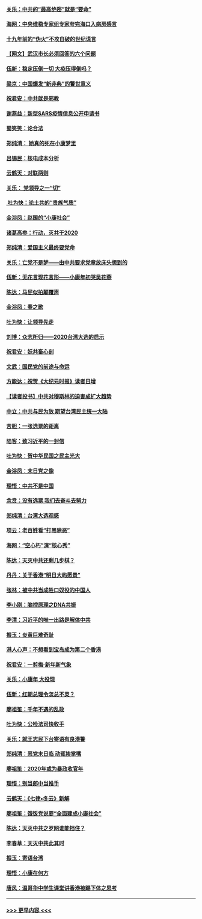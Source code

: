 #### [关乐：中共的“最高绝密”就是“要命”](../pages/nsc993/n11816946.md?t=01241822) 
#### [海网：中央维稳专家组专家夸完海口入病房感言](../pages/nsc993/n11815138.md?t=01241822) 
#### [十九年前的“伪火”不攻自破的世纪谎言](../pages/nsc993/n11813238.md?t=01241822) 
#### [【网文】武汉市长必须回答的六个问题](../pages/nsc993/n11813848.md?t=01241822) 
#### [伍新：稳定压倒一切 大疫压得倒吗？](../pages/nsc993/n11812634.md?t=01241822) 
#### [梁京：中国爆发“新非典”的警世意义](../pages/nsc993/n11812554.md?t=01241822) 
#### [祝君安：中共就是邪教](../pages/nsc993/n11812431.md?t=01241822) 
#### [谢燕益：新型SARS疫情信息公开申请书](../pages/nsc993/n11808840.md?t=01241822) 
#### [蜀笑笑：论合法](../pages/nsc993/n11808064.md?t=01241822) 
#### [郑纯清： 她真的死在小康梦里](../pages/nsc993/n11806623.md?t=01241822) 
#### [吕锡民：核电成本分析](../pages/nsc993/n11806284.md?t=01241822) 
#### [云鹤天：对联两则](../pages/nsc993/n11805957.md?t=01241822) 
#### [关乐： 党领导之一“切”](../pages/nsc993/n11804505.md?t=01241822) 
#### [ 吐为快：论土共的“贵族气质”](../pages/nsc993/n11804490.md?t=01241822) 
#### [金浴凤：赵国的“小康社会”](../pages/nsc993/n11804452.md?t=01241822) 
#### [诸葛高参：行动，灭共于2020](../pages/nsc993/n11804120.md?t=01241822) 
#### [郑纯清：爱国主义最终要党命](../pages/nsc993/n11802197.md?t=01241822) 
#### [关乐：亡党不是梦——由中共要求党章放床头想到的](../pages/nsc993/n11802156.md?t=01241822) 
#### [伍新：无花言现花言形——小康年初哭吴花燕](../pages/nsc993/n11800044.md?t=01241822) 
#### [陈达：马屁似拍颠覆声](../pages/nsc993/n11800010.md?t=01241822) 
#### [金浴凤：春之歌](../pages/nsc993/n11797687.md?t=01241822) 
#### [吐为快：让领导先走](../pages/nsc993/n11797512.md?t=01241822) 
#### [刘博：众志所归——2020台湾大选的启示](../pages/nsc993/n11796878.md?t=01241822) 
#### [祝君安：妖共畜心剖](../pages/nsc993/n11794273.md?t=01241822) 
#### [文武：国民党的前途与命运](../pages/nsc993/n11794198.md?t=01241822) 
#### [方能达：祝贺《大纪元时报》读者日增](../pages/nsc993/n11793807.md?t=01241822) 
#### [【读者投书】中共对穆斯林的迫害成扩大趋势](../pages/nsc993/n11791371.md?t=01241822) 
#### [中立：中共与民为敌 期望台湾民主统一大陆](../pages/nsc993/n11790392.md?t=01241822) 
#### [苦胆：一张选票的距离](../pages/nsc993/n11788914.md?t=01241822) 
#### [陆客：致习近平的一封信](../pages/nsc993/n11788867.md?t=01241822) 
#### [吐为快：贺中华民国之民主光大](../pages/nsc993/n11788618.md?t=01241822) 
#### [金浴凤：末日党之像](../pages/nsc993/n11787475.md?t=01241822) 
#### [理悟：中共不是中国](../pages/nsc993/n11787463.md?t=01241822) 
#### [念贲：没有选票  我们去奋斗去努力](../pages/nsc993/n11787398.md?t=01241822) 
#### [郑纯清：台湾大选观感](../pages/nsc993/n11786210.md?t=01241822) 
#### [项云：老百姓看“打黑除恶”](../pages/nsc993/n11785398.md?t=01241822) 
#### [海网：“空心朽”演“核心秀”](../pages/nsc993/n11783874.md?t=01241822) 
#### [陈达：天灭中共还剩几步棋？](../pages/nsc993/n11783719.md?t=01241822) 
#### [丹丹：关于香港“明日大屿愿景”](../pages/nsc993/n11783273.md?t=01241822) 
#### [张林：被中共当成牲口奴役的中国人](../pages/nsc993/n11782397.md?t=01241822) 
#### [李小刚：脑控原理之DNA共振](../pages/nsc993/n11780962.md?t=01241822) 
#### [李清：习近平的唯一出路是解体中共](../pages/nsc993/n11780866.md?t=01241822) 
#### [振玉：炎黄巨难奇耻](../pages/nsc993/n11779632.md?t=01241822) 
#### [港人心声：不想看到宝岛成为第二个香港](../pages/nsc993/n11778817.md?t=01241822) 
#### [祝君安：一剪梅‧新年新气象](../pages/nsc993/n11776340.md?t=01241822) 
#### [关乐：小康年 大役现](../pages/nsc993/n11774213.md?t=01241822) 
#### [伍新：红朝总理令怎总不灵？](../pages/nsc993/n11770813.md?t=01241822) 
#### [廖祖笙：千年不遇的乱政](../pages/nsc993/n11770373.md?t=01241822) 
#### [吐为快：公检法司快收手](../pages/nsc993/n11770359.md?t=01241822) 
#### [关乐：就王志民下台寄语有良港警](../pages/nsc993/n11769903.md?t=01241822) 
#### [郑纯清：恶党末日临 动辄挨掌嘴](../pages/nsc993/n11769356.md?t=01241822) 
#### [廖祖笙：2020年或为暴政收官年](../pages/nsc993/n11768216.md?t=01241822) 
#### [理悟：别当郎中当推手](../pages/nsc993/n11768243.md?t=01241822) 
#### [云鹤天：《七律▪冬云》新解](../pages/nsc993/n11768204.md?t=01241822) 
#### [廖祖笙：饿饭党说要“全面建成小康社会”](../pages/nsc993/n11767482.md?t=01241822) 
#### [陈达：天灭中共之罗网谁能挡住？](../pages/nsc993/n11767465.md?t=01241822) 
#### [李春草：天灭中共此其时](../pages/nsc993/n11767452.md?t=01241822) 
#### [振玉：寄语台湾](../pages/nsc993/n11767432.md?t=01241822) 
#### [理悟：小康在何方](../pages/nsc993/n11767394.md?t=01241822) 
#### [唐风：温哥华中学生课堂讲香港被踢下体之思考](../pages/nsc993/n11766848.md?t=01241822) 

----
#### [ >>> 更早内容 <<< ](../indexes/nsc993-earlier.md)
